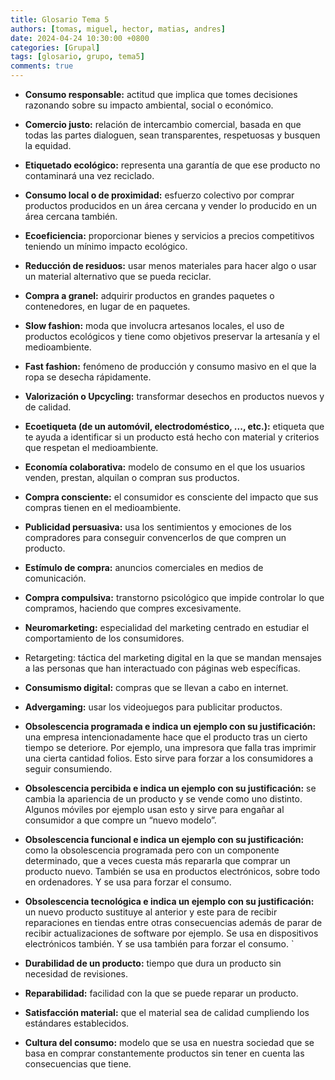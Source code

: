 ```yaml
---
title: Glosario Tema 5
authors: [tomas, miguel, hector, matias, andres]
date: 2024-04-24 10:30:00 +0800
categories: [Grupal]
tags: [glosario, grupo, tema5]
comments: true
---
```


- **Consumo responsable:** actitud que implica que tomes decisiones razonando sobre su impacto ambiental, social o económico.

- **Comercio justo:** relación de intercambio comercial, basada en que todas las partes dialoguen, sean transparentes, respetuosas y busquen la equidad.

- **Etiquetado ecológico:** representa una garantía de que ese producto no contaminará una vez reciclado.

- **Consumo local o de proximidad:** esfuerzo colectivo por comprar productos producidos en un área cercana y vender lo producido en un área cercana también.

- **Ecoeficiencia:** proporcionar bienes y servicios a precios competitivos teniendo un mínimo impacto ecológico.

- **Reducción de residuos:** usar menos materiales para hacer algo o usar un material alternativo que se pueda reciclar.

- **Compra a granel:** adquirir productos en grandes paquetes o contenedores, en lugar de en paquetes.

- **Slow fashion:** moda que involucra artesanos locales, el uso de productos ecológicos y tiene como objetivos preservar la artesanía y el medioambiente.

- **Fast fashion:** fenómeno de producción y consumo masivo en el que la ropa se desecha rápidamente.

- **Valorización o Upcycling:** transformar desechos en productos nuevos y de calidad.

- **Ecoetiqueta (de un automóvil, electrodoméstico, ..., etc.):** etiqueta que te ayuda a identificar si un producto está hecho con material y criterios que respetan el medioambiente.

- **Economía colaborativa:** modelo de consumo en el que los usuarios venden, prestan, alquilan o compran sus productos.

- **Compra consciente:** el consumidor es consciente del impacto que sus compras tienen en el medioambiente.

- **Publicidad persuasiva:** usa los sentimientos y emociones de los compradores para conseguir convencerlos de que compren un producto.

- **Estímulo de compra:** anuncios comerciales en medios de comunicación.

- **Compra compulsiva:** transtorno psicológico que impide controlar lo que compramos, haciendo que compres excesivamente.

- **Neuromarketing:** especialidad del marketing centrado en estudiar el comportamiento de los consumidores.

- Retargeting: táctica del marketing digital en la que se mandan mensajes a las personas que han interactuado con páginas web específicas.

- **Consumismo digital:** compras que se llevan a cabo en internet.

- **Advergaming:** usar los videojuegos para publicitar productos.

- **Obsolescencia programada e indica un ejemplo con su justificación:** una empresa intencionadamente hace que el producto tras un cierto tiempo se deteriore. Por ejemplo, una impresora que falla tras imprimir una cierta cantidad folios. Esto sirve para forzar a los consumidores a seguir consumiendo.

- **Obsolescencia percibida e indica un ejemplo con su justificación:** se cambia la apariencia de un producto y se vende como uno distinto. Algunos móviles por ejemplo usan esto y sirve para engañar al consumidor a que compre un “nuevo modelo”.

- **Obsolescencia funcional e indica un ejemplo con su justificación:** como la obsolescencia programada pero con un componente determinado, que a veces cuesta más repararla que comprar un producto nuevo. También se usa en productos electrónicos, sobre todo en ordenadores. Y se usa para forzar el consumo.

- **Obsolescencia tecnológica e indica un ejemplo con su justificación:** un nuevo producto sustituye al anterior y este para de recibir reparaciones en tiendas entre otras consecuencias además de parar de recibir actualizaciones de software por ejemplo. Se usa en dispositivos electrónicos también. Y se usa también para forzar el consumo.
`
- **Durabilidad de un producto:** tiempo que dura un producto sin necesidad de revisiones.

- **Reparabilidad:** facilidad con la que se puede reparar un producto.

- **Satisfacción material:** que el material sea de calidad cumpliendo los estándares establecidos.

- **Cultura del consumo:** modelo que se usa en nuestra sociedad que se basa en comprar constantemente productos sin tener en cuenta las consecuencias que tiene.
